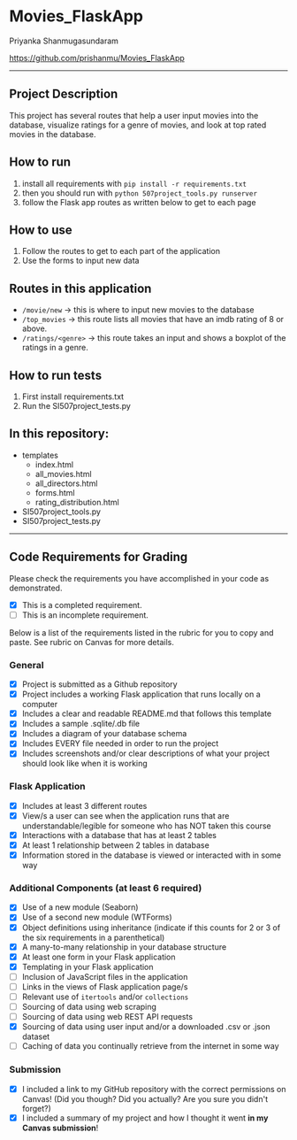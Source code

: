 # Movies_FlaskApp

Priyanka Shanmugasundaram

https://github.com/prishanmu/Movies_FlaskApp

---

## Project Description

This project has several routes that help a user input movies into the database, visualize ratings for a genre of movies, and look at top rated movies in the database. 

## How to run

1. install all requirements with `pip install -r requirements.txt`
2. then you should run with `python 507project_tools.py runserver`
3. follow the Flask app routes as written below to get to each page

## How to use

1. Follow the routes to get to each part of the application
2. Use the forms to input new data 

## Routes in this application
- `/movie/new` -> this is where to input new movies to the database
- `/top_movies` -> this route lists all movies that have an imdb rating of 8 or above. 
- `/ratings/<genre>` -> this route takes an input and shows a boxplot of the ratings in a genre. 

## How to run tests
1. First install requirements.txt
2. Run the SI507project_tests.py

## In this repository:
- templates
  - index.html
  - all_movies.html
  - all_directors.html
  - forms.html
  - rating_distribution.html
- SI507project_tools.py
- SI507project_tests.py

---
## Code Requirements for Grading
Please check the requirements you have accomplished in your code as demonstrated.
- [X] This is a completed requirement.
- [ ] This is an incomplete requirement.

Below is a list of the requirements listed in the rubric for you to copy and paste.  See rubric on Canvas for more details.

### General
- [X] Project is submitted as a Github repository
- [X]  Project includes a working Flask application that runs locally on a computer
- [X] Includes a clear and readable README.md that follows this template
- [X] Includes a sample .sqlite/.db file
- [X] Includes a diagram of your database schema
- [X] Includes EVERY file needed in order to run the project
- [X] Includes screenshots and/or clear descriptions of what your project should look like when it is working

### Flask Application
- [X] Includes at least 3 different routes
- [X] View/s a user can see when the application runs that are understandable/legible for someone who has NOT taken this course
- [X] Interactions with a database that has at least 2 tables
- [X] At least 1 relationship between 2 tables in database
- [X] Information stored in the database is viewed or interacted with in some way

### Additional Components (at least 6 required)
- [X] Use of a new module (Seaborn)
- [X] Use of a second new module (WTForms)
- [X] Object definitions using inheritance (indicate if this counts for 2 or 3 of the six requirements in a parenthetical)
- [X] A many-to-many relationship in your database structure
- [X] At least one form in your Flask application
- [X] Templating in your Flask application
- [ ] Inclusion of JavaScript files in the application
- [ ] Links in the views of Flask application page/s
- [ ] Relevant use of `itertools` and/or `collections`
- [ ] Sourcing of data using web scraping
- [ ] Sourcing of data using web REST API requests
- [X] Sourcing of data using user input and/or a downloaded .csv or .json dataset
- [ ] Caching of data you continually retrieve from the internet in some way

### Submission
- [X] I included a link to my GitHub repository with the correct permissions on Canvas! (Did you though? Did you actually? Are you sure you didn't forget?)
- [X] I included a summary of my project and how I thought it went **in my Canvas submission**!

